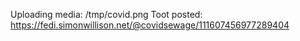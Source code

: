 Uploading media: /tmp/covid.png
Toot posted: https://fedi.simonwillison.net/@covidsewage/111607456977289404
